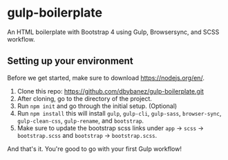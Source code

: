 # gulp-boilerplate
An HTML boilerplate with Bootstrap 4 using Gulp, Browsersync, and SCSS workflow.

## Setting up your environment
Before we get started, make sure to download https://nodejs.org/en/.

1. Clone this repo: https://github.com/dbybanez/gulp-boilerplate.git
2. After cloning, go to the directory of the project.
3. Run `npm init` and go through the initial setup. (Optional)
4. Run `npm install` this will install `gulp`, `gulp-cli`, `gulp-sass`, `browser-sync`, `gulp-clean-css`, `gulp-rename`, and `bootstrap`.
5. Make sure to update the bootstrap scss links under `app` -> `scss` -> `bootstrap.scss` and `bootstrap` -> `bootstrap.scss`.

And that's it. You're good to go with your first Gulp workflow! 